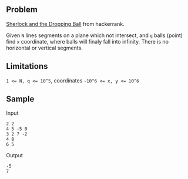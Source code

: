Problem
-------

[Sherlock and the Dropping Ball](https://www.hackerrank.com/contests/101hack40/challenges/sherlock-and-dropping-ball) from hackerrank.

Given `N` lines segments on a plane which not intersect, and `q` balls (point) find `x` coordinate, where
balls will finaly fall into infinity. There is no horizontal or vertical segments.

Limitations
-----------

`1 <= N, q <= 10^5`, coordinates `-10^6 <= x, y <= 10^6`

Sample
------

Input

```
2 2
4 5 -5 0
3 2 7 -2
4 8
6 5
```

Output

```
-5
7
```